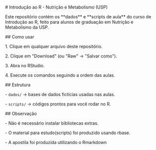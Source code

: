\# Introdução ao R - Nutrição e Metabolismo (USP)



Este repositório contém os \*\*dados\*\* e \*\*scripts de aula\*\* do curso de Introdução ao R, feito para alunos de graduação em Nutrição e Metabolismo da USP.



\## Como usar

1\. Clique em qualquer arquivo deste repositório.

2\. Clique em "Download" (ou "Raw" → "Salvar como").

3\. Abra no RStudio.

4\. Execute os comandos seguindo a ordem das aulas.



\## Estrutura

\- `dados/` → bases de dados fictícias usadas nas aulas.

\- `scripts/` → códigos prontos para você rodar no R.



\## Observação

\- Não é necessário instalar bibliotecas extras.

\- O material para estudo(scripts) foi produzido usando rbase.

\- A apostila foi produzida utilizando o Rmarkdown



